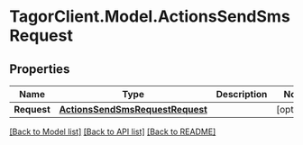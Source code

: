 # TagorClient.Model.ActionsSendSmsRequest

## Properties

Name | Type | Description | Notes
------------ | ------------- | ------------- | -------------
**Request** | [**ActionsSendSmsRequestRequest**](ActionsSendSmsRequestRequest.md) |  | [optional] 

[[Back to Model list]](../README.md#documentation-for-models) [[Back to API list]](../README.md#documentation-for-api-endpoints) [[Back to README]](../README.md)

